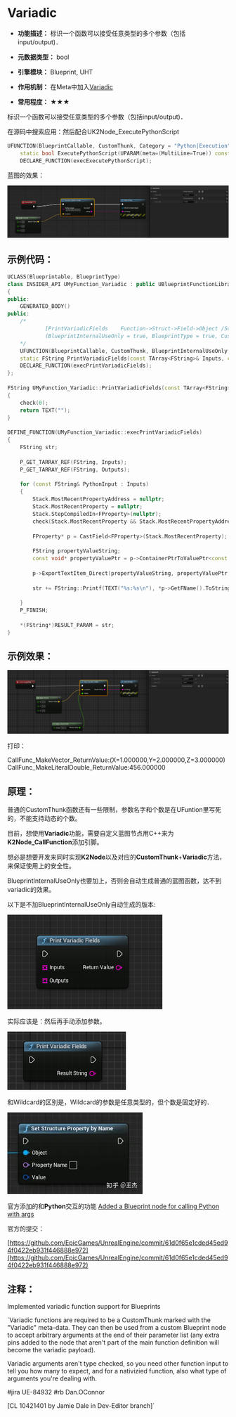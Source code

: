 # Variadic

- **功能描述：** 标识一个函数可以接受任意类型的多个参数（包括input/output)．

- **元数据类型：** bool
- **引擎模块：** Blueprint, UHT
- **作用机制：** 在Meta中加入[Variadic](../../../../Meta/Blueprint/Variadic.md)
- **常用程度：** ★★★

标识一个函数可以接受任意类型的多个参数（包括input/output)．

在源码中搜索应用：然后配合UK2Node_ExecutePythonScript

```cpp
UFUNCTION(BlueprintCallable, CustomThunk, Category = "Python|Execution", meta=(Variadic, BlueprintInternalUseOnly="true"))
    static bool ExecutePythonScript(UPARAM(meta=(MultiLine=True)) const FString& PythonScript, const TArray<FString>& PythonInputs, const TArray<FString>& PythonOutputs);
	DECLARE_FUNCTION(execExecutePythonScript);
```

蓝图的效果：

![Untitled](Untitled.png)

## 示例代码：

```cpp
UCLASS(Blueprintable, BlueprintType)
class INSIDER_API UMyFunction_Variadic : public UBlueprintFunctionLibrary
{
public:
	GENERATED_BODY()
public:
	/*
			[PrintVariadicFields	Function->Struct->Field->Object	/Script/Insider.MyFunction_Variadic:PrintVariadicFields]
			(BlueprintInternalUseOnly = true, BlueprintType = true, CustomThunk = true, ModuleRelativePath = Function/Variadic/MyFunction_Variadic.h, Variadic = )
	*/
	UFUNCTION(BlueprintCallable, CustomThunk, BlueprintInternalUseOnly, meta = (Variadic))
	static FString PrintVariadicFields(const TArray<FString>& Inputs, const TArray<FString>& Outputs);
	DECLARE_FUNCTION(execPrintVariadicFields);
};

FString UMyFunction_Variadic::PrintVariadicFields(const TArray<FString>& Inputs, const TArray<FString>& Outputs)
{
	check(0);
	return TEXT("");
}

DEFINE_FUNCTION(UMyFunction_Variadic::execPrintVariadicFields)
{
	FString str;

	P_GET_TARRAY_REF(FString, Inputs);
	P_GET_TARRAY_REF(FString, Outputs);

	for (const FString& PythonInput : Inputs)
	{
		Stack.MostRecentPropertyAddress = nullptr;
		Stack.MostRecentProperty = nullptr;
		Stack.StepCompiledIn<FProperty>(nullptr);
		check(Stack.MostRecentProperty && Stack.MostRecentPropertyAddress);

		FProperty* p = CastField<FProperty>(Stack.MostRecentProperty);

		FString propertyValueString;
		const void* propertyValuePtr = p->ContainerPtrToValuePtr<const void*>(Stack.MostRecentPropertyContainer);

		p->ExportTextItem_Direct(propertyValueString, propertyValuePtr, nullptr, nullptr, PPF_None);

		str += FString::Printf(TEXT("%s:%s\n"), *p->GetFName().ToString(), *propertyValueString);

	}
	P_FINISH;

	*(FString*)RESULT_PARAM = str;
}
```

## 示例效果：

![Untitled](Untitled%201.png)

打印：

CallFunc_MakeVector_ReturnValue:(X=1.000000,Y=2.000000,Z=3.000000)
CallFunc_MakeLiteralDouble_ReturnValue:456.000000

## 原理：

普通的CustomThunk函数还有一些限制，参数名字和个数是在UFuntion里写死的，不能支持动态的个数。

目前，想使用**Variadic**功能，需要自定义蓝图节点用C++来为**K2Node_CallFunction**添加引脚。

想必是想要开发来同时实现**K2Node**以及对应的**CustomThunk**+**Variadic**方法，来保证使用上的安全性。

BlueprintInternalUseOnly也要加上，否则会自动生成普通的蓝图函数，达不到variadic的效果。

以下是不加BlueprintInternalUseOnly自动生成的版本:

![Untitled](Untitled%202.png)

实际应该是：然后再手动添加参数。

![Untitled](Untitled%203.png)

和Ｗildcard的区别是，Ｗildcard的参数是任意类型的，但个数是固定好的．

![Untitled](Untitled%204.png)

官方添加的和**Python**交互的功能 [Added a Blueprint node for calling Python with args](https://link.zhihu.com/?target=https%3A//github.com/EpicGames/UnrealEngine/commit/61d0f65e1cded45ed94f0422eb931f446888e972)

官方的提交：

[https://github.com/EpicGames/UnrealEngine/commit/61d0f65e1cded45ed94f0422eb931f446888e972](https://github.com/EpicGames/UnrealEngine/commit/61d0f65e1cded45ed94f0422eb931f446888e972)

## 注释：

Implemented variadic function support for Blueprints

`Variadic functions are required to be a CustomThunk marked with the "Variadic" meta-data. They can then be used from a custom Blueprint node to accept arbitrary arguments at the end of their parameter list (any extra pins added to the node that aren't part of the main function definition will become the variadic payload).

Variadic arguments aren't type checked, so you need other function input to tell you how many to expect, and for a nativizied function, also what type of arguments you're dealing with.

#jira UE-84932
#rb Dan.OConnor

[CL 10421401 by Jamie Dale in Dev-Editor branch]`